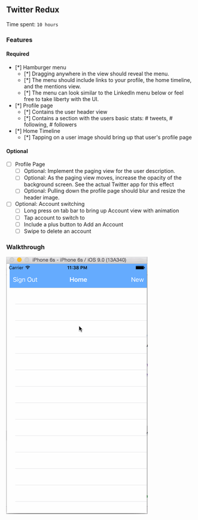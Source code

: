 ## Twitter Redux

Time spent: `10 hours`

### Features

#### Required

- [*] Hamburger menu
   - [*] Dragging anywhere in the view should reveal the menu.
   - [*] The menu should include links to your profile, the home timeline, and the mentions view.
   - [*] The menu can look similar to the LinkedIn menu below or feel free to take liberty with the UI.
- [*] Profile page
   - [*] Contains the user header view
   - [*] Contains a section with the users basic stats: # tweets, # following, # followers
- [*] Home Timeline
   - [*] Tapping on a user image should bring up that user's profile page

#### Optional

- [ ] Profile Page
   - [ ] Optional: Implement the paging view for the user description.
   - [ ] Optional: As the paging view moves, increase the opacity of the background screen. See the actual Twitter app for this effect
   - [ ] Optional: Pulling down the profile page should blur and resize the header image.
- [ ] Optional: Account switching
   - [ ] Long press on tab bar to bring up Account view with animation
   - [ ] Tap account to switch to
   - [ ] Include a plus button to Add an Account
   - [ ] Swipe to delete an account

### Walkthrough

![Video Walkthrough](tweet.gif)

